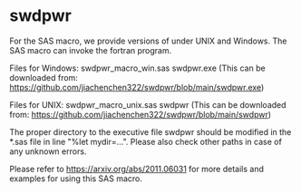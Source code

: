 # swdpwr
For the SAS macro, we provide versions of under UNIX and Windows. The SAS macro can invoke the fortran program.

Files for Windows:
swdpwr_macro_win.sas 
swdpwr.exe (This can be downloaded from: https://github.com/jiachenchen322/swdpwr/blob/main/swdpwr.exe)

Files for UNIX:
swdpwr_macro_unix.sas 
swdpwr (This can be downloaded from: https://github.com/jiachenchen322/swdpwr/blob/main/swdpwr)

The proper directory to the executive file swdpwr should be modified in the *.sas file in line "%let mydir=...". Please also check other paths in case of any unknown errors.
 
Please refer to https://arxiv.org/abs/2011.06031 for more details and examples for using this SAS macro.
